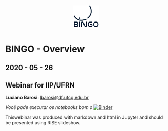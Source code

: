
# <p align="center"> <img src="./Assets/BINGO_LOGO.png" width="80" ></p>

# BINGO - Overview
## 2020 - 05 - 26
## Webinar for IIP/UFRN
**Luciano Barosi**: lbarosi@df.ufcg.edu.br

*Você pode executar os notebooks bom o* [![Binder](https://mybinder.org/badge_logo.svg)](https://mybinder.org/v2/gh/lbarosi/webinar-IIP-2020/master)

Thiswebinar was produced with markdown and html in Jupyter and should be presented using RISE slideshow.
